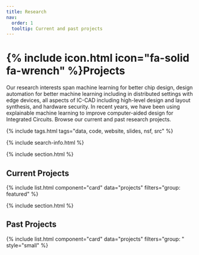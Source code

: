 ```yaml
---
title: Research
nav:
  order: 1
  tooltip: Current and past projects
---
```


# {% include icon.html icon="fa-solid fa-wrench" %}Projects

Our research interests span machine learning for better chip design, design automation for better machine learning including in distributed settings with edge devices, all aspects of IC-CAD including high-level design and layout synthesis, and hardware security. In recent years, we have been using explainable machine learning to improve computer-aided design for Integrated Circuits. Browse our current and past research projects.

{% include tags.html tags="data, code, website, slides, nsf, src" %}

{% include search-info.html %}

{% include section.html %}

## Current Projects

{% include list.html component="card" data="projects" filters="group: featured" %}

{% include section.html %}

## Past Projects

{% include list.html component="card" data="projects" filters="group: " style="small" %}
